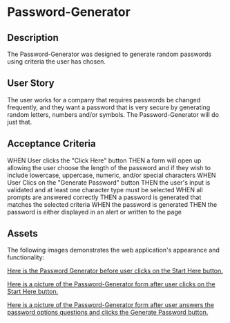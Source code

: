 # Password-Generator

## Description

The Password-Generator was designed to generate random passwords using criteria the user has chosen.

## User Story

The user works for a company that requires passwords be changed frequently, and they want a password that is very secure by generating random letters, numbers and/or symbols. The Password-Generator will do just that.

## Acceptance Criteria

WHEN User clicks the "Click Here" button
THEN a form will open up allowing the user choose the length of the password and if they wish to include lowercase, uppercase, numeric, and/or special characters
WHEN User Clics on the "Generate Password" button
THEN the user's input is validated and at least one character type must be selected
WHEN all prompts are answered correctly
THEN a password is generated that matches the selected criteria
WHEN the password is generated
THEN the password is either displayed in an alert or written to the page

## Assets

The following images demonstrates the web application's appearance and functionality:

[Here is the Password Generator before user clicks on the Start Here button.](./assets/images/PW_Generator1.jpg)

[Here is a picture of the Password-Generator form after user clicks on the Start Here button.](./assets/images/PW_Generator2.jpg)

[Here is a picture of the Password-Generator form after user answers the password options questions and clicks the Generate Password button.](./assets/images/PW_Generator3.jpg)
